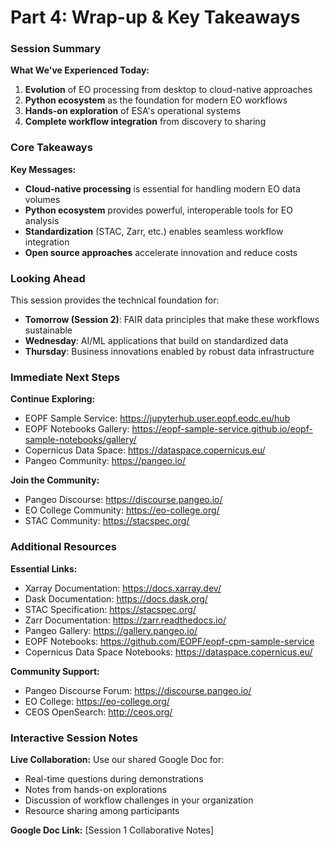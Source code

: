 # Part 4: Wrap-up & Key Takeaways

### Session Summary

**What We've Experienced Today:**
1. **Evolution** of EO processing from desktop to cloud-native approaches
2. **Python ecosystem** as the foundation for modern EO workflows
3. **Hands-on exploration** of ESA's operational systems
4. **Complete workflow integration** from discovery to sharing

### Core Takeaways

**Key Messages:**
- **Cloud-native processing** is essential for handling modern EO data volumes
- **Python ecosystem** provides powerful, interoperable tools for EO analysis
- **Standardization** (STAC, Zarr, etc.) enables seamless workflow integration
- **Open source approaches** accelerate innovation and reduce costs

### Looking Ahead

This session provides the technical foundation for:
- **Tomorrow (Session 2)**: FAIR data principles that make these workflows sustainable
- **Wednesday**: AI/ML applications that build on standardized data
- **Thursday**: Business innovations enabled by robust data infrastructure

### Immediate Next Steps

**Continue Exploring:**
- EOPF Sample Service: https://jupyterhub.user.eopf.eodc.eu/hub
- EOPF Notebooks Gallery: https://eopf-sample-service.github.io/eopf-sample-notebooks/gallery/
- Copernicus Data Space: https://dataspace.copernicus.eu/
- Pangeo Community: https://pangeo.io/

**Join the Community:**
- Pangeo Discourse: https://discourse.pangeo.io/
- EO College Community: https://eo-college.org/
- STAC Community: https://stacspec.org/

### Additional Resources

**Essential Links:**
- Xarray Documentation: https://docs.xarray.dev/
- Dask Documentation: https://docs.dask.org/
- STAC Specification: https://stacspec.org/
- Zarr Documentation: https://zarr.readthedocs.io/
- Pangeo Gallery: https://gallery.pangeo.io/
- EOPF Notebooks: https://github.com/EOPF/eopf-cpm-sample-service
- Copernicus Data Space Notebooks: https://dataspace.copernicus.eu/

**Community Support:**
- Pangeo Discourse Forum: https://discourse.pangeo.io/
- EO College: https://eo-college.org/
- CEOS OpenSearch: http://ceos.org/

### Interactive Session Notes

**Live Collaboration:** Use our shared Google Doc for:
- Real-time questions during demonstrations
- Notes from hands-on explorations
- Discussion of workflow challenges in your organization
- Resource sharing among participants

**Google Doc Link:** [Session 1 Collaborative Notes]
